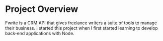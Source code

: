 # Project Overview
Fwrite is a CRM API that gives freelance writers a suite of tools to manage their business. I started this project when I first started learning to develop back-end applications with Node.
